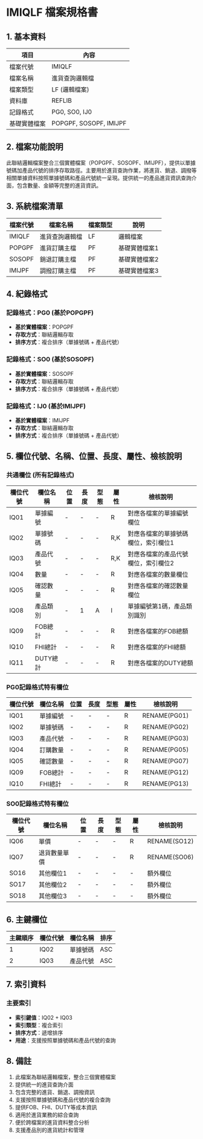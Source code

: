 # IMIQLF 檔案規格書

## 1. 基本資料

| 項目 | 內容 |
|------|------|
| 檔案代號 | IMIQLF |
| 檔案名稱 | 進貨查詢邏輯檔 |
| 檔案類型 | LF (邏輯檔案) |
| 資料庫 | REFLIB |
| 記錄格式 | PG0, SO0, IJ0 |
| 基礎實體檔案 | POPGPF, SOSOPF, IMIJPF |

## 2. 檔案功能說明

此聯結邏輯檔案整合三個實體檔案（POPGPF、SOSOPF、IMIJPF），提供以單據號碼加產品代號的排序存取路徑。主要用於進貨查詢作業，將進貨、銷退、調撥等相關單據資料按照單據號碼和產品代號統一呈現。提供統一的產品進貨資訊查詢介面，包含數量、金額等完整的進貨資訊。

## 3. 系統檔案清單

| 檔案代號 | 檔案名稱 | 檔案類型 | 說明 |
|----------|----------|----------|------|
| IMIQLF | 進貨查詢邏輯檔 | LF | 邏輯檔案 |
| POPGPF | 進貨訂購主檔 | PF | 基礎實體檔案1 |
| SOSOPF | 銷退訂購主檔 | PF | 基礎實體檔案2 |
| IMIJPF | 調撥訂購主檔 | PF | 基礎實體檔案3 |

## 4. 紀錄格式

### 記錄格式：PG0 (基於POPGPF)
- **基於實體檔案**：POPGPF
- **存取方式**：聯結邏輯存取
- **排序方式**：複合排序（單據號碼 + 產品代號）

### 記錄格式：SO0 (基於SOSOPF)
- **基於實體檔案**：SOSOPF
- **存取方式**：聯結邏輯存取
- **排序方式**：複合排序（單據號碼 + 產品代號）

### 記錄格式：IJ0 (基於IMIJPF)
- **基於實體檔案**：IMIJPF
- **存取方式**：聯結邏輯存取
- **排序方式**：複合排序（單據號碼 + 產品代號）

## 5. 欄位代號、名稱、位置、長度、屬性、檢核說明

### 共通欄位 (所有記錄格式)
| 欄位代號 | 欄位名稱 | 位置 | 長度 | 型態 | 屬性 | 檢核說明 |
|----------|----------|------|------|------|----------|----------|
| IQ01 | 單據編號 | - | - | - | R | 對應各檔案的單據編號欄位 |
| IQ02 | 單據號碼 | - | - | - | R,K | 對應各檔案的單據號碼欄位，索引欄位1 |
| IQ03 | 產品代號 | - | - | - | R,K | 對應各檔案的產品代號欄位，索引欄位2 |
| IQ04 | 數量 | - | - | - | R | 對應各檔案的數量欄位 |
| IQ05 | 確認數量 | - | - | - | R | 對應各檔案的確認數量欄位 |
| IQ08 | 產品類別 | - | 1 | A | I | 單據編號第1碼，產品類別識別 |
| IQ09 | FOB總計 | - | - | - | R | 對應各檔案的FOB總額 |
| IQ10 | FHI總計 | - | - | - | R | 對應各檔案的FHI總額 |
| IQ11 | DUTY總計 | - | - | - | R | 對應各檔案的DUTY總額 |

### PG0記錄格式特有欄位
| 欄位代號 | 欄位名稱 | 位置 | 長度 | 型態 | 屬性 | 檢核說明 |
|----------|----------|------|------|------|----------|----------|
| IQ01 | 單據編號 | - | - | - | R | RENAME(PG01) |
| IQ02 | 單據號碼 | - | - | - | R | RENAME(PG02) |
| IQ03 | 產品代號 | - | - | - | R | RENAME(PG03) |
| IQ04 | 訂購數量 | - | - | - | R | RENAME(PG05) |
| IQ05 | 確認數量 | - | - | - | R | RENAME(PG07) |
| IQ09 | FOB總計 | - | - | - | R | RENAME(PG12) |
| IQ10 | FHI總計 | - | - | - | R | RENAME(PG13) |

### SO0記錄格式特有欄位
| 欄位代號 | 欄位名稱 | 位置 | 長度 | 型態 | 屬性 | 檢核說明 |
|----------|----------|------|------|------|----------|----------|
| IQ06 | 單價 | - | - | - | R | RENAME(SO12) |
| IQ07 | 退貨數量單價 | - | - | - | R | RENAME(SO06) |
| SO16 | 其他欄位1 | - | - | - | - | 額外欄位 |
| SO17 | 其他欄位2 | - | - | - | - | 額外欄位 |
| SO18 | 其他欄位3 | - | - | - | - | 額外欄位 |

## 6. 主鍵欄位

| 主鍵順序 | 欄位代號 | 欄位名稱 | 排序 |
|----------|----------|----------|------|
| 1 | IQ02 | 單據號碼 | ASC |
| 2 | IQ03 | 產品代號 | ASC |

## 7. 索引資料

### 主要索引
- **索引鍵值**：IQ02 + IQ03
- **索引類型**：複合索引
- **排序方式**：遞增排序
- **用途**：支援按照單據號碼和產品代號的查詢

## 8. 備註

1. 此檔案為聯結邏輯檔案，整合三個實體檔案
2. 提供統一的進貨查詢介面
3. 包含完整的進貨、銷退、調撥資訊
4. 支援按照單據號碼和產品代號的複合查詢
5. 提供FOB、FHI、DUTY等成本資訊
6. 適用於進貨業務的綜合查詢
7. 便於跨檔案的進貨資料整合分析
8. 支援產品別的進貨統計和管理 